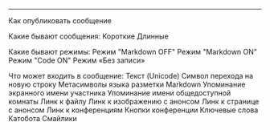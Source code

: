 ***

Как опубликовать сообщение

Какие бывают сообщения:
  Короткие
  Длинные

Какие бывают режимы:
  Режим "Markdown OFF"
  Режим "Markdown ON"
  Режим "Code ON"
  Режим «Без записи»

Что может входить в сообщение:
  Текст (Unicode)
  Символ перехода на новую строку
  Метасимволы языка разметки Markdown
  Упоминание экранного имени участника
  Упоминание имени общедоступной комнаты
  Линк к файлу
    Линк к изображению с анонсом
    Линк к странице с анонсом
  Линк к конференциям
  Кнопки конференции
  Ключевые слова Катобота
  Смайлики
  
